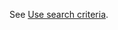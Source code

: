 <!-- markdownlint-disable-file MD041 -->
See [Use search criteria][1].

<!-- Referenced links -->
[1]: ../../../search-options/learn/using-search-criteria.md
